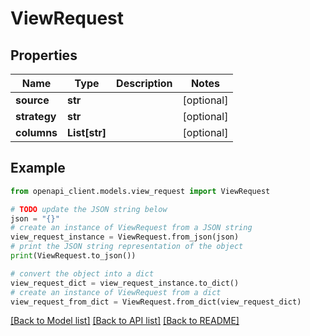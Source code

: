 # ViewRequest


## Properties

Name | Type | Description | Notes
------------ | ------------- | ------------- | -------------
**source** | **str** |  | [optional] 
**strategy** | **str** |  | [optional] 
**columns** | **List[str]** |  | [optional] 

## Example

```python
from openapi_client.models.view_request import ViewRequest

# TODO update the JSON string below
json = "{}"
# create an instance of ViewRequest from a JSON string
view_request_instance = ViewRequest.from_json(json)
# print the JSON string representation of the object
print(ViewRequest.to_json())

# convert the object into a dict
view_request_dict = view_request_instance.to_dict()
# create an instance of ViewRequest from a dict
view_request_from_dict = ViewRequest.from_dict(view_request_dict)
```
[[Back to Model list]](../README.md#documentation-for-models) [[Back to API list]](../README.md#documentation-for-api-endpoints) [[Back to README]](../README.md)


